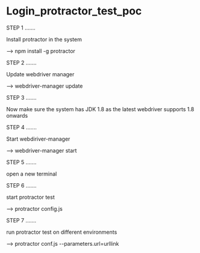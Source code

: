 # Login_protractor_test_poc


STEP 1
.......

Install protractor in the system

--> npm install -g protractor


STEP 2
.......

Update webdriver manager

--> webdriver-manager update


STEP 3
.......

Now make sure the system has JDK 1.8 as the latest webdriver supports 1.8 onwards


STEP 4
.......

Start webdiriver-manager

--> webdriver-manager start

STEP 5
.......

open a new terminal

STEP 6
.......

start protractor test

--> protractor config.js

STEP 7
.......

run  protractor test on different environments

--> protractor conf.js --parameters.url=urllink


